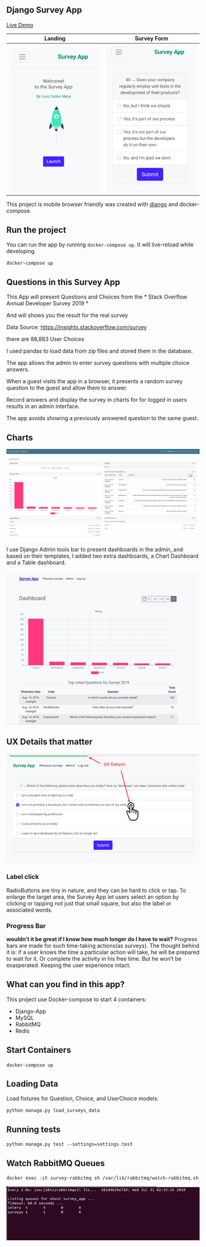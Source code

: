 ## Django Survey App

[Live Demo](http://luismejia.dev/)


|  Landing             |  Survey Form  |
| :-------------------------:|:-------------------------:|
![](./docs/images/landing_mobile.png)  |  ![](./docs/images/survey_mobile.png)


This project is mobile browser friendly was created with [django](https://www.djangoproject.com/) and docker-compose.


## Run the project

You can run the app by running `docker-compose up`. It will live-reload while developing.

```
docker-compose up
```

## Questions in this Survey App

This App will present Questions and Choices from the * Stack Overflow Annual Developer Survey 2019 *

And will shows you the result for the real survey

Data Source: https://insights.stackoverflow.com/survey

there are 88,883 User Choices

I used pandas to load data from zip files and stored them in the database.

The app allows the admin to enter survey questions with multiple choice answers.

When a guest visits the app in a browser, it presents a random survey question to the guest and allow them to answer.

Record answers and display the survey in charts for for logged in users results in an admin interface.

The app avoids showing a previously answered question to the same guest.


## Charts

![Survey App](./docs/images/admin_dashboards.png)

I use Django Admin tools bar to present dashboards in the admin, and based on their templates, I added two extra dashboards, a Chart Dashboard and a Table dashboard.

![Survey App](./docs/images/survey_detail.png)

## UX Details that matter

![Mobile Details](./docs/images/ux.png)

### Label click

RadioButtons are tiny in nature, and they can be hard to click or tap. To enlarge the target area, the Survey App let users select an option by clicking or tapping not just that small square, but also the label or associated words.

### Progress Bar

**wouldn’t it be great if I know how much longer do I have to wait?**
Progress bars are made for such time-taking actions(as surveys). The thought behind it is: if a user knows the time a particular action will take, he will be prepared to wait for it. Or complete the activity in his free time. But he won’t be exasperated. Keeping the user experience intact.

## What can you find in this app?


This project use Docker-compose to start 4 containers:

* Django-App
* MySQL
* RabbitMQ
* Redis

## Start Containers ##

```
docker-compose up

```


Loading Data
----------------

Load fixtures for Question, Choice, and UserChoice models:

```
python manage.py load_surveys_data

```

Running tests
----------------

```
python manage.py test --settings=settings.test

```


## Watch RabbitMQ Queues ##

```
docker exec -it survey-rabbitmq sh /var/lib/rabbitmq/watch-rabbitmq.sh
```


![Survey App - RabbitMQ](./docs/images/watch-rabbitmq.png)

